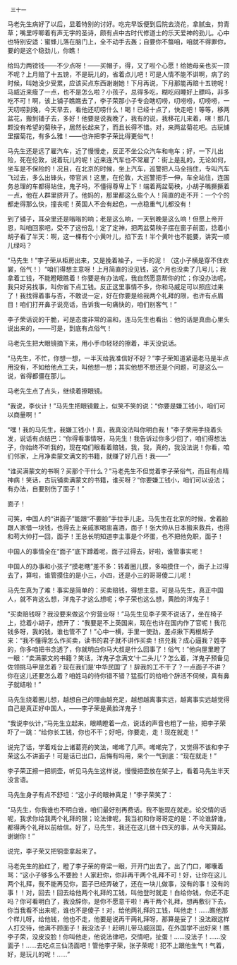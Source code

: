      三十一 

   马老先生病好了以后，显着特别的讨好。吃完早饭便到后院去浇花，拿腻虫，剪青草；嘴里哼唧着有声无字的圣诗，颇有点中古时代修道士的乐天爱神的劲儿。心中也特别安适：蜜蜂儿落在脑门上，全不动手去轰；自要你不螫咱，咱就不得罪你，要的是这个稳劲儿，你瞧！ 

   给玛力两镑钱——不少点呀！——买帽子，得，又了啦个心愿！给她母亲也买一顶不呢？上月赔了十五镑，不是玩儿的，省着点儿吧！可是人情不能不讲啊，病了的时候，叫她没少受累，应该买点东西谢谢她！下月再说，下月那能再赔十五镑呢！马威近来瘦了一点，也不是怎么啦？小孩子，总得多吃，糊吃闷睡好上膘吗，非多吃不可！啊，该上铺子瞧瞧去了，李子荣那小子专会瞎叨唠，叨唠唠，叨唠唠，一天叨唠到晚，今天早去，看他还叨唠什么！喝！已经十点了，快走吧！等等，移两盆花，搬到铺子去，多好！他要是说我晚了，我有的说，我移花儿来着，嗐！那几颗没有希望的菊秧子，居然长起来了，而且长得不错。对，来两盆菊花吧。古玩铺里摆菊花，有多么雅！——也许把李子荣比得更俗气！ 

   马先生还是远了雇汽车，近了慢慢走，反正不坐公众汽车和电车；好，一下儿出险，死在伦敦，说着玩儿的呢！近来连汽车也不常雇了：街上是乱的，无论如何，坐车是不保险的！况且，在北京的时候，坐上汽车，巡警把人马全挡住，专叫汽车飞过去，多么出锋头，带官派！这里，在伦敦，大巡警把手一伸，车全站住，连国务总理的车都得站住，鬼子吗，不懂得尊卑上下！端着两盆菊秧，小胡子嘴撅撅着一点，他在人群里挤开了。他妈的，那里都这么些个人！简直的走不开：一个个的都走得那么快，撞丧呢！英国人不会有起色，一点稳重气儿都没有！ 

   到了铺子，耳朵里还是嗡嗡的响；老是这么响，一天到晚是这么响！但愿上帝开恩，叫咱回家吧，受不了这份乱！定了定神，把两盆菊秧子摆在窗子前面，捻着小胡子看了半天：啊，这一棵有个小黄叶儿，掐下去！半个黄叶也不能要，讲究一顺儿绿吗？ 

   “马先生！”李子荣从柜房出来，又是挽着袖子，一手的泥！（这小子横是穿不住衣裳，俗气！）“咱们得想主意呀！上月简直的没见钱，这个月也没卖了几号儿；我拿着工钱，不能瞪眼瞧着！你要是有办法呢，我自然愿意帮你的忙；你没办法呢，我只好另找事，叫你省下点工钱。反正这里事情不多，你和马威足可以照应过来了！我找得着事与否，不敢说一定，好在你要是给我两个礼拜的限，也许有点眉目！咱们打开鼻子说亮话，告诉我一句痛快的，咱们别客气！” 

   李子荣话说的干脆，可是态度非常的温和，连马先生也看出：他的话是真由心里头说出来的，——可是，到底有点俗气！ 

   马老先生把大眼镜摘下来，用小手巾轻轻的擦着，半天没说话。 

   “马先生，不忙，你想一想，一半天给我准信好不好？”李子荣知道紧逼老马是半点用没有，不如给他点工夫，叫他想一想；其实他想不想还是个问题，可是这么一说，省得都僵在那儿。 

   马老先生点了点头，继续着擦眼镜。 

   “我说，李伙计！”马先生把眼镜戴上，似笑不笑的说：“你要是嫌工钱小，咱们可以商量啊！” 

   “嘿！我的马先生，我嫌工钱小！真，我真没法叫你明白我！”李子荣用手挠着头发，说话有点结巴：“你得看事情呀，马先生！我告诉过你多少回了，咱们得想法子，你始终不听我的，现在咱们眼看着赔钱，我，我，真的，我没法说！你看，咱们邻家，上月净卖蒙文满文的书籍，就赚了好几百！我——” 

   “谁买满蒙文的书啊？买那个干什么？”马老先生不但觉着李子荣俗气，而且有点精神病！笑话，古玩铺卖满蒙文的书籍，谁买呀？“你要嫌工钱小，咱们可以设法；有办法，自要别伤了面子！” 

   面子！ 

   可笑，中国人的“讲面子”能跟“不要脸”手拉手儿走。马先生在北京的时候，舍着脸跟人家借一块钱，也得去上亲戚家喝盅喜酒，面子！张大帅从日本搬来救兵，也得和苟大帅打一回，面子！王总长明知道李主事是个坏蛋，也不把他免职，面子！ 

   中国人的事情全在“面子”底下蹲着呢，面子过得去，好啦，谁管事实呢！ 

   中国人的办事和小孩子“摸老瞎”差不多：转着圈儿摸，多咱摸住一个，面子上过得去了，算啦，谁管摸住的是小三，小四，还是小三的哥哥傻二儿呢！ 

   马先生真为了难！事实是简单的：买卖赔钱，得想主意。可是马先生，真正中国人，就不肯这么想，洋鬼子才这么想呢；李子荣也这么想，黄脸的洋鬼子！ 

   “买卖赔钱呀？我没要来做这个穷营业呀！”马先生见李子荣不说话了，坐在椅子上，捻着小胡子，想开了：“我要是不上英国来，现在也许在国内作了官呢！我花钱多呀，我的钱，谁也管不了！”心中一横，手里一使劲，差点揪下两根胡子来：“我不懂得怎么作买卖，读书的君子就不讲作买卖！挤兑我？成心逼我？姓李的，你多咱把书念透了，你就明白你马大叔是什么回事了！俗气！”他向屋里瞪了一眼：“卖满蒙文的书籍？笑话，洋鬼子念满文‘十二头儿’？怎么着，洋鬼子预备见佐领挑马甲是怎着？现在我们是‘中华民国’了！辞我的工不干了？一点面子不讲？你在这儿还要怎么着？咱姓马的待你错不错？猛孤仃的给咱个辞活不伺候，真有鼻子就结啦！” 

   马先生绕着圈儿想，越想自己的理由越充足，越想越离事实远，越离事实远越觉得自己是真正好中国人，——李子荣是黄脸洋鬼子！ 

   “我说李伙计，”马先生立起来，眼睛瞪着一点，说话的声音也粗了一些，把李子荣吓了一跳：“给你长工钱，你也不干；好吧，你要走，走！现在就走！” 

   说完了话，学着戏台上诸葛亮的笑法，唏唏了几声。唏唏完了，又觉得不该和李子荣这么不讲面子！可是话已出口，后悔有吗用，来个一气到底：“现在就走！” 

   李子荣正擦一把铜壶，听见马先生这样说，慢慢把壶放在架子上，看着马先生半天没言语。 

   马先生身子有点不舒坦：“这小子的眼神真足！”李子荣笑了： 

   “马先生，你我谁也不明白谁，咱们最好别再费话。我不能现在就走。论交情的话呢，我求你给我两个礼拜的限；论法律呢，我当初和你哥哥定的是：不论谁辞谁，都得两个礼拜以前给信。好了，马先生，我还在这儿做十四天的事，从今天算起。谢谢你！” 

   说完，李子荣又把铜壶拿起来了。 

   马老先生的脸红了，瞪了李子荣的脊梁一眼，开开门出去了。出了门口，嘟囔着骂：“这小子够多么不要脸！人家赶你，你非再干两个礼拜不可！好，让你在这儿两个礼拜，我不能再见你，面子已经弄破了，还在一块儿做事，没有的事！没有的事！！对，回去！回去给他两个礼拜的工钱，叫他登时就走！白给你钱，你还不走吗？你可看明白了，我没辞你，是你不愿意干啦！再干两个礼拜，想再敷衍下去，你当我看不出来呢，谁也不是傻子！对，给他两礼拜的工钱，叫他走！……瞧他那个样儿呀，给他钱，他也不走，他要是说再干两礼拜呀，那算是妥了！没法跟这样人打交待，他满不顾面子！我没法子！赶明儿带马威回国，在外国学不出好来！瞧李子荣，没皮没脸！你叫他走，他说法律吧，交情吧，扯蛋！……没法子！……没面子！……去吃点三仙汤面吧！管他李子荣，张子荣呢！犯不上跟他生气！气着，好，是玩儿的呢！……” 


